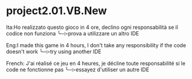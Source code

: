 # project2.01.VB.New

Ita:Ho realizzato questo gioco in 4 ore, declino ogni responsabilità se il codice non funziona
    ╰─‌⌲prova a utilizzare un altro IDE



Eng:I made this game in 4 hours, I don't take any responsibility if the code doesn't work
    ╰─‌⌲try using another IDE


French: J'ai réalisé ce jeu en 4 heures, je décline toute responsabilité si le code ne fonctionne pas
    ╰─‌⌲essayez d'utiliser un autre IDE
